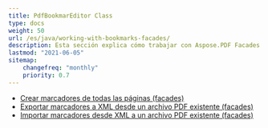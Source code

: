 ```yaml
---
title: PdfBookmarEditor Class
type: docs
weight: 50
url: /es/java/working-with-bookmarks-facades/
description: Esta sección explica cómo trabajar con Aspose.PDF Facades usando la clase PdfBookmarEditor.
lastmod: "2021-06-05"
sitemap:
    changefreq: "monthly"
    priority: 0.7
---
```


- [Crear marcadores de todas las páginas (facades)](/pdf/es/java/create-bookmark/)
- [Exportar marcadores a XML desde un archivo PDF existente (facades)](/pdf/es/java/export-bookmark/)
- [Importar marcadores desde XML a un archivo PDF existente (facades)](/pdf/es/java/import-bookmark/)